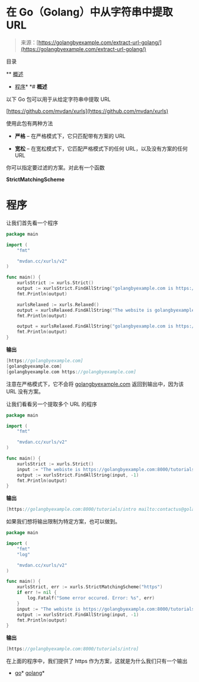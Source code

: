 <!--yml

类别：未分类

日期：2024-10-13 06:40:26

-->

# 在 Go（Golang）中从字符串中提取 URL

> 来源：[https://golangbyexample.com/extract-url-golang/](https://golangbyexample.com/extract-url-golang/)

目录

**   [概述](#Overview "Overview")

+   [程序](#Program "Program")*  *# **概述**

以下 Go 包可以用于从给定字符串中提取 URL

[https://github.com/mvdan/xurls](https://github.com/mvdan/xurls)

使用此包有两种方法

+   **严格** – 在严格模式下，它只匹配带有方案的 URL

+   **宽松** – 在宽松模式下，它匹配严格模式下的任何 URL，以及没有方案的任何 URL

你可以指定要过滤的方案。对此有一个函数

**StrictMatchingScheme**

# **程序**

让我们首先看一个程序

```go
package main

import (
	"fmt"

	"mvdan.cc/xurls/v2"
)

func main() {
	xurlsStrict := xurls.Strict()
	output := xurlsStrict.FindAllString("golangbyexample.com is https://golangbyexample.com", -1)
	fmt.Println(output)

	xurlsRelaxed := xurls.Relaxed()
	output = xurlsRelaxed.FindAllString("The website is golangbyexample.com", -1)
	fmt.Println(output)

	output = xurlsRelaxed.FindAllString("golangbyexample.com is https://golangbyexample.com", -1)
	fmt.Println(output)
}
```

**输出**

```go
[https://golangbyexample.com]
[golangbyexample.com]
[golangbyexample.com https://golangbyexample.com]
```

注意在严格模式下，它不会将 [golangbyexample.com](http://golangbyexample.com) 返回到输出中，因为该 URL 没有方案。

让我们看看另一个提取多个 URL 的程序

```go
package main

import (
	"fmt"

	"mvdan.cc/xurls/v2"
)

func main() {
	xurlsStrict := xurls.Strict()
	input := "The webiste is https://golangbyexample.com:8000/tutorials/intro amd mail to mailto:contactus@golangbyexample.com"
	output := xurlsStrict.FindAllString(input, -1)
	fmt.Println(output)
}
```

**输出**

```go
[https://golangbyexample.com:8000/tutorials/intro mailto:contactus@golangbyexample.com]
```

如果我们想将输出限制为特定方案，也可以做到。

```go
package main

import (
	"fmt"
	"log"

	"mvdan.cc/xurls/v2"
)

func main() {
	xurlsStrict, err := xurls.StrictMatchingScheme("https")
	if err != nil {
		log.Fatalf("Some error occured. Error: %s", err)
	}
	input := "The webiste is https://golangbyexample.com:8000/tutorials/intro amd mail to mailto:contactus@golangbyexample.com"
	output := xurlsStrict.FindAllString(input, -1)
	fmt.Println(output)
}
```

**输出**

```go
[https://golangbyexample.com:8000/tutorials/intro]
```

在上面的程序中，我们提供了 https 作为方案，这就是为什么我们只有一个输出

+   [go](https://golangbyexample.com/tag/go/)*   [golang](https://golangbyexample.com/tag/golang/)*
